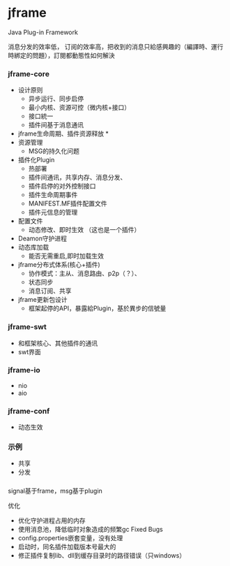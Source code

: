 jframe
=====
Java Plug-in Framework

消息分发的效率低，
订阅的效率高，把收到的消息只給感興趣的（編譯時、運行時綁定的問題），訂閱都動態性如何解決

### jframe-core
* 设计原则
	* 异步运行、同步启停
	* 最小内核、资源可控（微内核+接口）
	* 接口統一
	* 插件间基于消息通讯
* jframe生命周期、插件资源释放
	* 
* 资源管理
	* MSG的持久化问题
* 插件化Plugin
	* 热部署
	* 插件间通讯，共享内存、消息分发、
	* 插件启停的对外控制接口
	* 插件生命周期事件
	* MANIFEST.MF插件配置文件
	* 插件元信息的管理
* 配置文件
	* 动态修改、即时生效 （这也是一个插件）
* Deamon守护进程
* 动态库加载
	* 能否无需重启,即时加载生效
* jframe分布式体系(核心+插件)
	* 协作模式：主从、消息路由、p2p（？）、
	* 状态同步
	* 消息订阅、共享
* jframe更新包设计
	* 框架起停的API，暴露給Plugin，基於異步的信號量
### jframe-swt
* 和框架核心、其他插件的通讯
* swt界面
### jframe-io
* nio
* aio
### jframe-conf
* 动态生效
### 示例
* 共享
* 分发

###
signal基于frame，msg基于plugin

优化
- 优化守护进程占用的内存
- 使用消息池，降低临时对象造成的频繁gc
Fixed Bugs
- config.properties嵌套变量，没有处理
- 启动时，同名插件加载版本号最大的
- 修正插件复制lib、dll到缓存目录时的路径错误（只windows）

